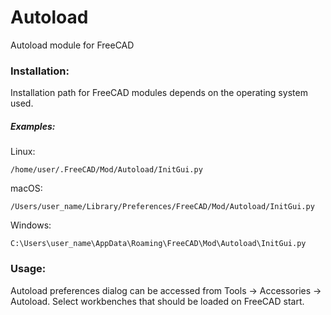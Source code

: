 # Autoload
Autoload module for FreeCAD

### Installation:

Installation path for FreeCAD modules depends on the operating system used.

##### Examples:

Linux:

`/home/user/.FreeCAD/Mod/Autoload/InitGui.py`

macOS:

`/Users/user_name/Library/Preferences/FreeCAD/Mod/Autoload/InitGui.py`

Windows:

`C:\Users\user_name\AppData\Roaming\FreeCAD\Mod\Autoload\InitGui.py`

### Usage:

Autoload preferences dialog can be accessed from Tools -> Accessories -> Autoload. Select workbenches that should be loaded on FreeCAD start.
